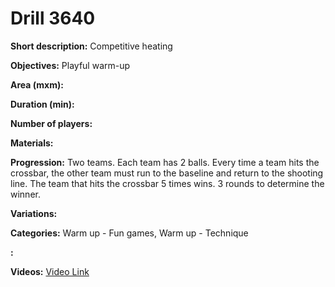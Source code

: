 # Drill 3640

**Short description:**
Competitive heating

**Objectives:**
Playful warm-up

**Area (mxm):**


**Duration (min):**


**Number of players:**


**Materials:**


**Progression:**
Two teams. Each team has 2 balls. Every time a team hits the crossbar, the other team must run to the baseline and return to the shooting line. The team that hits the crossbar 5 times wins. 3 rounds to determine the winner.

**Variations:**


**Categories:**
Warm up - Fun games, Warm up - Technique

**:**


**Videos:**
[Video Link](https://www.youtube.com/embed/akZ22SGsS7g)

